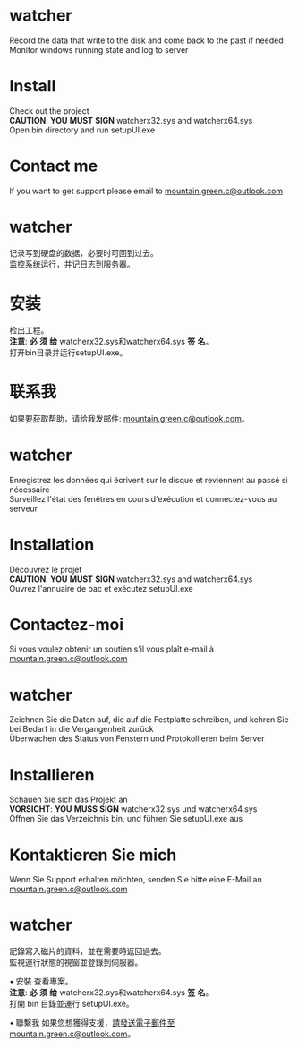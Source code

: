 # watcher
Record the data that write to the disk and come back to the past if needed  
Monitor windows running state and log to server  

# Install
Check out the project  
**CAUTION**: **YOU** **MUST** **SIGN** watcherx32.sys and watcherx64.sys  
Open bin directory and run setupUI.exe  

# Contact me
If you want to get support please email to mountain.green.c@outlook.com  


# watcher
记录写到硬盘的数据，必要时可回到过去。  
监控系统运行，并记日志到服务器。  

# 安装
检出工程。  
**注意**: **必** **须** **给** watcherx32.sys和watcherx64.sys **签** **名**。  
打开bin目录并运行setupUI.exe。  

# 联系我
如果要获取帮助，请给我发邮件: mountain.green.c@outlook.com。  


# watcher
Enregistrez les données qui écrivent sur le disque et reviennent au passé si nécessaire  
Surveillez l'état des fenêtres en cours d'exécution et connectez-vous au serveur  

# Installation
Découvrez le projet  
**CAUTION**: **YOU** **MUST** **SIGN** watcherx32.sys and watcherx64.sys  
Ouvrez l'annuaire de bac et exécutez setupUI.exe  

# Contactez-moi
Si vous voulez obtenir un soutien s'il vous plaît e-mail à mountain.green.c@outlook.com  


# watcher
Zeichnen Sie die Daten auf, die auf die Festplatte schreiben, und kehren Sie bei Bedarf in die Vergangenheit zurück  
Überwachen des Status von Fenstern und Protokollieren beim Server  

# Installieren
Schauen Sie sich das Projekt an  
**VORSICHT**: **YOU** **MUSS** **SIGN** watcherx32.sys und watcherx64.sys  
Öffnen Sie das Verzeichnis bin, und führen Sie setupUI.exe aus  

# Kontaktieren Sie mich
Wenn Sie Support erhalten möchten, senden Sie bitte eine E-Mail an mountain.green.c@outlook.com

# watcher
記錄寫入磁片的資料，並在需要時返回過去。  
監視運行狀態的視窗並登錄到伺服器。  

• 安裝
查看專案。  
**注意**: **必** **须** **给** watcherx32.sys和watcherx64.sys **签** **名**。  
打開 bin 目錄並運行 setupUI.exe。  

• 聯繫我
如果您想獲得支援，請發送電子郵件至mountain.green.c@outlook.com。
